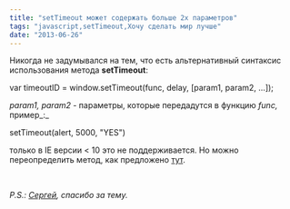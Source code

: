 ```yaml
---
title: "setTimeout может содержать больше 2х параметров"
tags: "javascript,setTimeout,Хочу сделать мир лучше"
date: "2013-06-26"
---
```


Никогда не задумывался на тем, что есть альтернативный синтаксис использования метода **setTimeout**:

var timeoutID = window.setTimeout(func, delay, [param1, param2, ...]);

_param1, param2_ - параметры, которые передадутся в функцию _func,_ пример_:_

setTimeout(alert, 5000, "YES")

только в IE версии < 10 это не поддерживается. Но можно переопределить метод, как предложено [тут](https://developer.mozilla.org/en-US/docs/Web/API/window.setTimeout).

 

_P.S.: [Сергей](https://www.ilinsky.com/), спасибо за тему._
